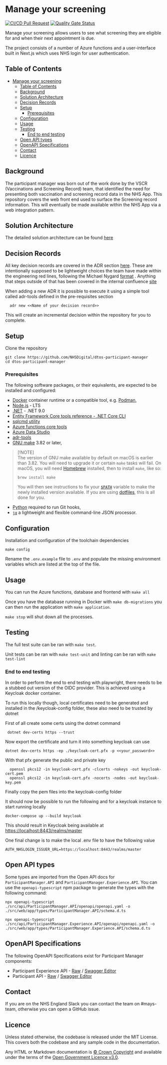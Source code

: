 # Manage your screening

[![CI/CD Pull Request](https://github.com/NHSDigital/dtos-participant-manager/actions/workflows/cicd-1-pull-request.yaml/badge.svg)](https://github.com/NHSDigital/dtos-participant-manager/actions/workflows/cicd-1-pull-request.yaml)
[![Quality Gate Status](https://sonarcloud.io/api/project_badges/measure?project=NHSDigital_dtos-participant-manager&metric=alert_status)](https://sonarcloud.io/summary/new_code?id=NHSDigital_dtos-participant-manager)

Manage your screening allows users to see what screening they are eligible for and when their next appointment is due.

The project consists of a number of Azure functions and a user-interface built in Next.js which uses NHS login for user authentication.

## Table of Contents

- [Manage your screening](#manage-your-screening)
  - [Table of Contents](#table-of-contents)
  - [Background](#background)
  - [Solution Architecture](#solution-architecture)
  - [Decision Records](#decision-records)
  - [Setup](#setup)
    - [Prerequisites](#prerequisites)
  - [Configuration](#configuration)
  - [Usage](#usage)
  - [Testing](#testing)
    - [End to end testing](#end-to-end-testing)
  - [Open API types](#open-api-types)
  - [OpenAPI Specifications](#openapi-specifications)
  - [Contact](#contact)
  - [Licence](#licence)

## Background

The participant manager was born out of the work done by the VSCR (Vaccinations and Screening Record) team, that identified the need for presenting both vaccination and screening record data in the NHS App. This repository covers the web front end used to surface the Screening record information. This will eventually be made available within the NHS App via a web integration pattern.

## Solution Architecture

The detailed solution architecture can be found [here](/docs/solution-design)

## Decision Records

All key decision records are covered in the ADR section [here](/docs/adr/). These are intentionally supposed to be lightweight choices the team have made within the engineering red lines, following the Michael Nygard [format](https://cognitect.com/blog/2011/11/15/documenting-architecture-decisions) . Anything that steps outside of that has been covered in the internal confluence [site](https://nhsd-confluence.digital.nhs.uk/display/DTS/Architecture+Decisions+-+January+2024+onwards)

When adding a new ADR it is possible to execute it using a simple tool called adr-tools defined in the pre-requisites section

```shell
  adr new <<Name of your decision record>>
```

This will create an incremental decision within the repository for you to complete.

## Setup

Clone the repository

```shell
git clone https://github.com/NHSDigital/dtos-participant-manager
cd dtos-participant-manager
```

### Prerequisites

The following software packages, or their equivalents, are expected to be installed and configured:

- [Docker](https://www.docker.com/) container runtime or a compatible tool, e.g. [Podman](https://podman.io/),
- [Node.js](https://nodejs.org/en) - LTS
- [.NET](https://dotnet.microsoft.com/en-us/download/dotnet/9.0) - .NET 9.0
- [Entity Framework Core tools reference - .NET Core CLI](https://learn.microsoft.com/en-us/ef/core/cli/dotnet)
- [sqlcmd utility](https://learn.microsoft.com/en-us/sql/tools/sqlcmd/sqlcmd-utility?view=sql-server-ver16&tabs=go%2Cwindows&pivots=cs1-bash)
- [Azure functions core tools](https://learn.microsoft.com/en-us/azure/azure-functions/functions-run-local?tabs=macos%2Cisolated-process%2Cnode-v4%2Cpython-v2%2Chttp-trigger%2Ccontainer-apps&pivots=programming-language-csharp)
- [Azure Data Studio](https://learn.microsoft.com/en-us/azure-data-studio/download-azure-data-studio?tabs=win-install%2Cwin-user-install%2Credhat-install%2Cwindows-uninstall%2Credhat-uninstall)
- [adr-tools](https://github.com/npryce/adr-tools)
- [GNU make](https://www.gnu.org/software/make/) 3.82 or later,

> [!NOTE]<br>
> The version of GNU make available by default on macOS is earlier than 3.82. You will need to upgrade it or certain `make` tasks will fail. On macOS, you will need [Homebrew](https://brew.sh/) installed, then to install `make`, like so:
>
> ```shell
> brew install make
> ```
>
> You will then see instructions to fix your [`$PATH`](https://github.com/nhs-england-tools/dotfiles/blob/main/dot_path.tmpl) variable to make the newly installed version available. If you are using [dotfiles](https://github.com/nhs-england-tools/dotfiles), this is all done for you.

- [Python](https://www.python.org/) required to run Git hooks,
- [`jq`](https://jqlang.github.io/jq/) a lightweight and flexible command-line JSON processor.

## Configuration

Installation and configuration of the toolchain dependencies

```shell
make config
```

Rename the `.env.example` file to `.env` and populate the missing environment variables which are listed at the top of the file.

## Usage

You can run the Azure functions, database and frontend with `make all`

Once you have the database running in Docker with `make db-migrations` you can then run the application with `make application`.

`make stop` will shut down all the processes.

## Testing

The full test suite can be ran with `make test`.

Unit tests can be ran with `make test-unit` and linting can be ran with `make test-lint`

### End to end testing

In order to perform the end to end testing with playwright, there needs to be a stubbed out version of the OIDC provider. This is achieved using a Keycloak docker container.

To run this locally though, local certificates need to be generated and installed in the /keycloak-config folder, these also need to be trusted by dotnet

First of all create some certs using the dotnet command

```shell
 dotnet dev-certs https --trust
```

Now export the certificate and turn it into something keycloak can use

```shell
dotnet dev-certs https -ep ./keycloak-cert.pfx -p <<your_password>>
```

With that pfx generate the public and private key

```shell
  openssl pkcs12 -in keycloak-cert.pfx -clcerts -nokeys -out keycloak-cert.pem
  openssl pkcs12 -in keycloak-cert.pfx -nocerts -nodes -out keycloak-key.pem
```

Finally copy the pem files into the keycloak-config folder

It should now be possible to run the following and for a keycloak instance to start running locally

```shell
docker-compose up --build keycloak
```

This should result in Keycloak being available at <https://localhost:8443/realms/master>

One final change is to make the local .env file to have the following value

```shell
AUTH_NHSLOGIN_ISSUER_URL=https://localhost:8443/realms/master
```

## Open API types

Some types are imported from the Open API docs for `ParticipantManager.API` and `ParticipantManager.Experience.API`. You can use the `openapi-typescript` npm package to generate the types with the following command:

```shell
npx openapi-typescript ./src/api/ParticipantManager.API/openapi/openapi.yaml -o ./src/web/app/types/ParticipantManager.API/schema.d.ts
```

```shell
npx openapi-typescript ./src/api/ParticipantManager.Experience.API/openapi/openapi.yaml -o ./src/web/app/types/ParticipantManager.Experience.API/schema.d.ts
```

## OpenAPI Specifications

The following OpenAPI Specifications exist for Participant Manager components:

- Participant Experience API - [Raw](https://raw.githubusercontent.com/NHSDigital/dtos-participant-manager/refs/heads/main/src/api/ParticipantManager.API/openapi/openapi.yaml) / [Swagger Editor](https://editor.swagger.io/?url=https://raw.githubusercontent.com/NHSDigital/dtos-participant-manager/refs/heads/main/src/api/ParticipantManager.API/openapi/openapi.yaml)
- Participant API - [Raw](https://raw.githubusercontent.com/NHSDigital/dtos-participant-manager/refs/heads/main/src/api/ParticipantManager.Experience.API/openapi/openapi.yaml) / [Swagger Editor](https://editor.swagger.io/?url=https://raw.githubusercontent.com/NHSDigital/dtos-participant-manager/refs/heads/main/src/api/ParticipantManager.Experience.API/openapi/openapi.yaml)

## Contact

If you are on the NHS England Slack you can contact the team on #mays-team, otherwise you can open a GitHub issue.

## Licence

Unless stated otherwise, the codebase is released under the MIT License. This covers both the codebase and any sample code in the documentation.

Any HTML or Markdown documentation is [© Crown Copyright](https://www.nationalarchives.gov.uk/information-management/re-using-public-sector-information/uk-government-licensing-framework/crown-copyright/) and available under the terms of the [Open Government Licence v3.0](https://www.nationalarchives.gov.uk/doc/open-government-licence/version/3/).
